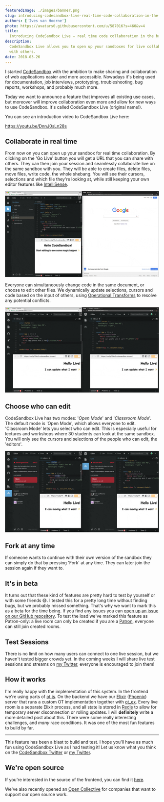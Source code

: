 ```yaml
---
featuredImage: ./images/banner.png
slug: introducing-codesandbox-live-real-time-code-collaboration-in-the-browser
authors: ['Ives van Hoorne']
photo: https://avatars0.githubusercontent.com/u/587016?s=460&v=4
title:
  Introducing CodeSandbox Live — real time code collaboration in the browser
description:
  CodeSandbox Live allows you to open up your sandboxes for live collaboration
  with others.
date: 2018-03-26
---
```


I started [CodeSandbox](https://codesandbox.io) with the ambition to make
sharing and collaboration of web applications easier and more accessible.
Nowadays it's being used for documentation, job interviews, prototyping,
troubleshooting, bug reports, workshops, and probably much more.

Today we want to announce a feature that improves all existing use cases, but
moreover will improve collaboration even more and allow for new ways to use
CodeSandbox. It's called CodeSandbox Live (original name!).

You can see an introduction video to CodeSandbox Live here:

https://youtu.be/DnnJ0sLn28s

## Collaborate in real time

From now on you can open up your sandbox for real time collaboration. By
clicking on the 'Go Live' button you will get a URL that you can share with
others. They can then join your session and seamlessly collaborate live on the
same sandbox with you. They will be able to create files, delete files, move
files, write code, the whole shebang. You will see their cursors, selections and
which file they're looking at, while still keeping your own editor features like
[IntelliSense](https://code.visualstudio.com/docs/editor/intellisense).

![](./images/0.gif)

Everyone can simultaneously change code in the same document, or choose to edit
other files. We dynamically update selections, cursors and code based on the
input of others, using
[Operational Transforms](https://en.wikipedia.org/wiki/Operational_transformation)
to resolve any potential conflicts.

![](./images/1.gif)

## Choose who can edit

CodeSandbox Live has two modes: '_Open Mode_' and '_Classroom Mode_'. The
default mode is 'Open Mode', which allows everyone to edit. 'Classroom Mode'
lets you select who can edit. This is especially useful for lectures and
workshops where 30 students can look at the same sandbox. You will only see the
cursors and selections of the people who can edit, the 'editors'.

![](./images/2.gif)

## Fork at any time

If someone wants to continue with their own version of the sandbox they can
simply do that by pressing 'Fork' at any time. They can later join the session
again if they want to.

## It's in beta

It turns out that these kind of features are pretty hard to test by yourself or
with some friends 😅. I tested this for a pretty long time without finding bugs,
but we probably missed something. That's why we want to mark this as a beta for
the time being. If you find any issues you can
[open up an issue on our GitHub repository](https://github.com/codesandbox/codesandbox-client/issues/new/choose).
To test the load we've marked this feature as Patron-only: a live room can only
be created if you are a [Patron](https://codesandbox.io/patron), everyone can
still join created rooms.

## Test Sessions

There is no limit on how many users can connect to one live session, but we
haven't tested bigger crowds yet. In the coming weeks I will share live test
sessions and streams on [my Twitter](https://twitter.com/CompuIves), everyone is
encouraged to join them!

## How it works

I'm really happy with the implementation of this system. In the frontend we're
using parts of [ot.js](https://github.com/Operational-Transformation/ot.js). On
the backend we have our [Elixir](https://elixir-lang.org)
([Phoenix](https://github.com/phoenixframework/phoenix)) server that runs a
custom OT implementation together with [ot_ex](https://github.com/jclem/ot_ex).
Every live room is a separate Elixir process, and all state is stored in
[Redis](https://github.com/antirez/redis) to allow for temporary server
disconnection or rolling updates. I will **definitely** write a more detailed
post about this. There were some really interesting challenges, and _many_ race
conditions. It was one of the most fun features to build by far.

---

This feature has been a blast to build and test. I hope you'll have as much fun
using CodeSandbox Live as I had testing it! Let us know what you think on the
[CodeSandbox Twitter](https://twitter.com/codesandbox) or
[my Twitter](https://twitter.com/CompuIves).

## We're open source

If you're interested in the source of the frontend, you can find it
[here](https://github.com/codesandbox/codesandbox-client).

We've also recently opened an
[Open Collective](https://opencollective.com/codesandbox) for companies that
want to support our open source work.
